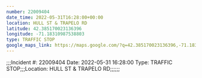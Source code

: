 ```yaml
---
number: 22009404
date_time: 2022-05-31T16:28:00+00:00
location: HULL ST & TRAPELO RD
latitude: 42.385170023136396
longitude: -71.18310987538803
type: TRAFFIC STOP
google_maps_link: https://maps.google.com/?q=42.385170023136396,-71.18310987538803
---
```


;;;Incident #: 22009404  Date: 2022-05-31 16:28:00   Type: TRAFFIC STOP;;;Location: HULL ST & TRAPELO RD;;;;;;
